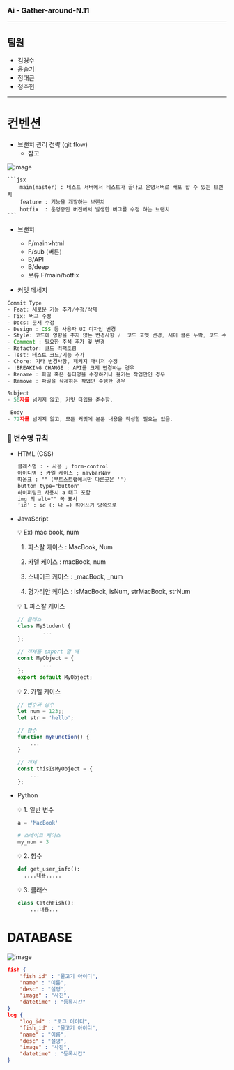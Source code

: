 ### Ai - Gather-around-N.11
***
## 팀원
- 김경수
- 윤슬기
- 정대근
- 정주현
***
# 컨벤션

- 브랜치 관리 전략 (git flow)
    - 참고
  
![image](https://user-images.githubusercontent.com/89643366/169194210-7acb7256-91e9-43cd-b02f-8fbf30b829d6.png)  
        
	```jsx
        main(master) : 테스트 서버에서 테스트가 끝나고 운영서버로 배포 할 수 있는 브랜치
        feature : 기능을 개발하는 브랜치
        hotfix  : 운영중인 버전에서 발생한 버그를 수정 하는 브랜치
	```
        

- 브랜치
    - F/main>html
    - F/sub (버튼)
    - B/API
    - B/deep
    - 보류 F/main/hotfix

- 커밋 메세지

```jsx
Commit Type
- Feat: 새로운 기능 추가/수정/삭제
- Fix: 버그 수정
- Docs: 문서 수정
- Design : CSS 등 사용자 UI 디자인 변경
- Style: 코드에 영향을 주지 않는 변경사항 /  코드 포맷 변경, 새미 콜론 누락, 코드 수정이 없는 경우
- Comment : 필요한 주석 추가 및 변경
- Refactor: 코드 리팩토링
- Test: 테스트 코드/기능 추가
- Chore: 기타 변경사항, 패키지 매니저 수정
- !BREAKING CHANGE : API를 크게 변경하는 경우
- Rename : 파일 혹은 폴더명을 수정하거나 옮기는 작업만인 경우
- Remove : 파일을 삭제하는 작업만 수행한 경우

Subject
- 50자를 넘기지 않고, 커밋 타입을 준수함.

 Body
- 72자를 넘기지 않고, 모든 커밋에 본문 내용을 작성할 필요는 없음.

```

### 💚 변수명 규칙

- HTML (CSS)
    
    ```html
    클래스명 : - 사용 ; form-control  
    아이디명 : 카멜 케이스 ; navbarNav
    따옴표 : "" (부트스트랩에서만 다른곳은 '')
    button type="button"
    하이퍼링크 사용시 a 태그 포함
    img 의 alt="" 꼭 표시
    ‘id’ : id (: 나 =) 띄어쓰기 양쪽으로 
    ```
    
- JavaScript
    
    <aside>
    💡 Ex) mac book, num
    
    1. 파스칼 케이스 : MacBook, Num
    
    2. 카멜 케이스 : macBook, num
    
    3. 스네이크 케이스 : _macBook, _num
    
    4. 헝가리안 케이스 : isMacBook, isNum, strMacBook, strNum
    
    </aside>
    
    <aside>
    💡 1. 파스칼 케이스
    
    </aside>
    
    ```jsx
    // 클래스
    class MyStudent {
    		...
    };
    ```
    
    ```jsx
    // 객체를 export 할 때
    const MyObject = {
    		...
    };
    export default MyObject;
    ```
    
    <aside>
    💡 2. 카멜 케이스
    
    </aside>
    
    ```jsx
    // 변수와 상수
    let num = 123;;
    let str = 'hello';
    
    // 함수
    function myFunction() {
    	...
    }
    
    // 객체
    const thisIsMyObject = {
    	...
    };
    ```
    
- Python
    
    <aside>
    💡 1. 일반 변수
    
    </aside>
    
    ```python
    a = 'MacBook'
    
    # 스네이크 케이스
    my_num = 3
    ```
    
    <aside>
    💡 2. 함수
    
    </aside>
    
    ```python
    def get_user_info():
      ....내용.....
    ```
    
    <aside>
    💡 3. 클래스
    
    </aside>
    
    ```python
    class CatchFish():
    	...내용...
    ```
    

# **DATABASE**
![image](https://user-images.githubusercontent.com/89643366/169194157-4a64aa66-d791-4052-ad73-d579509eaa21.png)



```json
fish {
	"fish_id" : "물고기 아이디",
	"name" : "이름",
	"desc" : "설명",
	"image" : "사진",
	"datetime" : "등록시간"
}
log {
	"log_id" : "로그 아이디",
	"fish_id" : "물고기 아이디",
	"name" : "이름",
	"desc" : "설명",
	"image" : "사진",
	"datetime" : "등록시간"
}
```
